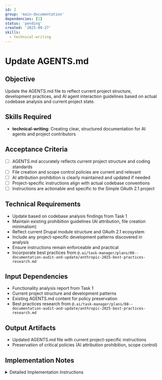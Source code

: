 ```yaml
---
id: 2
group: 'main-documentation'
dependencies: [1]
status: 'pending'
created: '2025-09-27'
skills:
  - technical-writing
---
```


# Update AGENTS.md

## Objective

Update the AGENTS.md file to reflect current project structure, development practices, and AI agent interaction guidelines based on actual codebase analysis and current project state.

## Skills Required

- **technical-writing**: Creating clear, structured documentation for AI agents and project contributors

## Acceptance Criteria

- [ ] AGENTS.md accurately reflects current project structure and coding standards
- [ ] File creation and scope control policies are current and relevant
- [ ] AI attribution prohibition is clearly maintained and updated if needed
- [ ] Project-specific instructions align with actual codebase conventions
- [ ] Instructions are actionable and specific to the Simple OAuth 2.1 project

## Technical Requirements

- Update based on codebase analysis findings from Task 1
- Maintain existing prohibition guidelines (AI attribution, file creation minimalism)
- Reflect current Drupal module structure and OAuth 2.1 ecosystem
- Include any project-specific development patterns discovered in analysis
- Ensure instructions remain enforceable and practical
- Incorporate best practices from `@.ai/task-manager/plans/08--documentation-audit-and-update/anthropic-2025-best-practices-research.md`

## Input Dependencies

- Functionality analysis report from Task 1
- Current project structure and development patterns
- Existing AGENTS.md content for policy preservation
- Best practices research from `@.ai/task-manager/plans/08--documentation-audit-and-update/anthropic-2025-best-practices-research.md`

## Output Artifacts

- Updated AGENTS.md file with current project-specific instructions
- Preservation of critical policies (AI attribution prohibition, scope control)

## Implementation Notes

<details>
<summary>Detailed Implementation Instructions</summary>

**Review and Update Process:**

1. **Analyze Current AGENTS.md**: Review existing content for outdated references
2. **Apply Codebase Findings**: Update instructions based on Task 1 analysis
3. **Preserve Core Policies**: Maintain strict rules about:
   - AI attribution prohibition
   - File creation minimalism
   - Scope control guidelines

**Key Areas to Review:**

- Project structure references (update to match current module organization)
- Development workflow instructions (ensure alignment with OAuth 2.1 practices)
- Module-specific guidance (reflect actual sub-module structure)
- Coding standards and conventions (match actual codebase patterns)

**Update Principles:**

- Keep instructions concise and actionable
- Focus on project-specific guidance not covered by global instructions
- Maintain strict enforcement policies
- Ensure accuracy with current project state
- Apply latest documentation best practices from research document

**Validation:**

- Cross-reference with actual project structure
- Verify all paths and references are current
- Confirm policies remain relevant and enforceable

</details>
